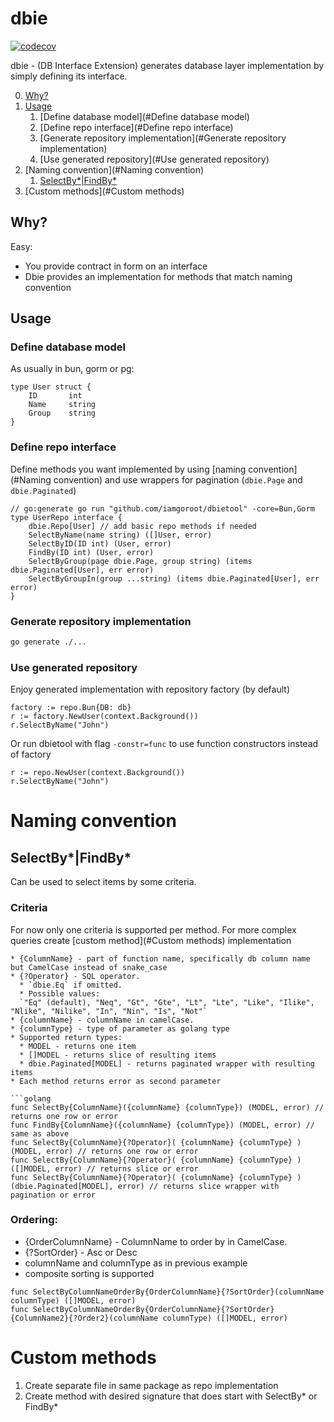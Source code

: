 # dbie

[![codecov](https://codecov.io/gh/iamgoroot/dbie/branch/main/graph/badge.svg?token=HDGXEOT8BA)](https://codecov.io/gh/iamgoroot/dbie)

dbie - (DB Interface Extension) generates database layer implementation by simply defining its interface.

0. [Why?](#Why?)
1. [Usage](#Usage)
   1. [Define database model](#Define database model)
   2. [Define repo interface](#Define repo interface)
   3. [Generate repository implementation](#Generate repository implementation)
   4. [Use generated repository](#Use generated repository)
2. [Naming convention](#Naming convention)
   1. [SelectBy*|FindBy*](#SelectBy*|FindBy*)
3. [Custom methods](#Custom methods)

## Why?
Easy:
   * You provide contract in form on an interface 
   * Dbie provides an implementation for methods that match naming convention

## Usage

 ### Define database model
As usually in bun, gorm or pg:
```golang
type User struct {
	ID       int
	Name     string
	Group    string
}
```
 ### Define repo interface
Define methods you want implemented by using [naming convention](#Naming convention) and use
wrappers for pagination (`dbie.Page` and `dbie.Paginated`)

```golang 
// go:generate go run "github.com/iamgoroot/dbietool" -core=Bun,Gorm
type UserRepo interface {
	dbie.Repo[User] // add basic repo methods if needed
	SelectByName(name string) ([]User, error)
	SelectByID(ID int) (User, error)
	FindBy(ID int) (User, error)
	SelectByGroup(page dbie.Page, group string) (items dbie.Paginated[User], err error)
	SelectByGroupIn(group ...string) (items dbie.Paginated[User], err error)
}

```

 ### Generate repository implementation

```sh
go generate ./...
```

 ### Use generated repository
Enjoy generated implementation with repository factory (by default)
```golang
factory := repo.Bun{DB: db}
r := factory.NewUser(context.Background())
r.SelectByName("John")
```
Or run dbietool with flag `-constr=func` to use function constructors instead of factory

```golang
r := repo.NewUser(context.Background())
r.SelectByName("John")
```


# Naming convention

## SelectBy*|FindBy*

Can be used to select items by some criteria.

### Criteria
For now only one criteria is supported per method. 
For more complex queries create [custom method](#Custom methods) implementation

```golang
* {ColumnName} - part of function name, specifically db column name but CamelCase instead of snake_case
* {?Operator} - SQL operator. 
  * `dbie.Eq` if omitted. 
  * Possible values:
  `"Eq" (default), "Neq", "Gt", "Gte", "Lt", "Lte", "Like", "Ilike", "Nlike", "Nilike", "In", "Nin", "Is", "Not"`
* {columnName} - columnName in camelCase.
* {columnType} - type of parameter as golang type
* Supported return types:
  * MODEL - returns one item 
  * []MODEL - returns slice of resulting items
  * dbie.Paginated[MODEL] - returns paginated wrapper with resulting items
* Each method returns error as second parameter

```golang
func SelectBy{ColumnName}({columnName} {columnType}) (MODEL, error) // returns one row or error 
func FindBy{ColumnName}({columnName} {columnType}) (MODEL, error) // same as above
func SelectBy{ColumnName}{?Operator}( {columnName} {columnType} ) (MODEL, error) // returns one row or error 
func SelectBy{ColumnName}{?Operator}( {columnName} {columnType} ) ([]MODEL, error) // returns slice or error
func SelectBy{ColumnName}{?Operator}( {columnName} {columnType} ) (dbie.Paginated[MODEL], error) // returns slice wrapper with pagination or error
```




### Ordering:

* {OrderColumnName} - ColumnName to order by in CamelCase.
* {?SortOrder} - Asc or Desc
* columnName and columnType as in previous example
* composite sorting is supported
```golang
func SelectByColumnNameOrderBy{OrderColumnName}{?SortOrder}(columnName columnType) ([]MODEL, error)
func SelectByColumnNameOrderBy{OrderColumnName}{?SortOrder}{ColumnName2}{?Order2}(columnName columnType) ([]MODEL, error)

```


# Custom methods

1. Create separate file in same package as repo implementation
2. Create method with desired signature that does start with SelectBy* or FindBy*
